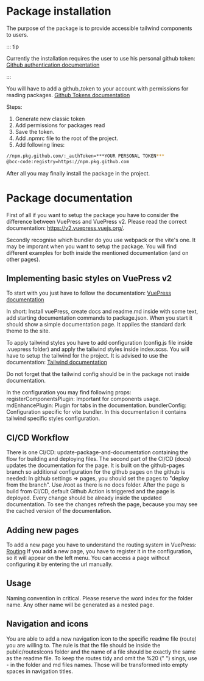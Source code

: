# Package installation

The purpose of the package is to provide accessible tailwind components to users.

::: tip

Currently the installation requires the user to use his personal github token: [Github authentication documentation](https://docs.github.com/en/packages/working-with-a-github-packages-registry/working-with-the-nuget-registry#authenticating-to-github-packages)

:::

You will have to add a github_token to your account with permissions for reading packages. [Github Tokens documentation](https://github.com/settings/tokens)

Steps:

1. Generate new classic token
2. Add permissions for packages read
3. Save the token.
4. Add .npmrc file to the root of the project.
5. Add following lines:

```bash
//npm.pkg.github.com/:_authToken=***YOUR PERSONAL TOKEN***
@bcc-code:registry=https://npm.pkg.github.com
```

After all you may finally install the package in the project.

# Package documentation

First of all if you want to setup the package you have to consider the difference between VuePress and VuePress v2.
Please read the correct documentation: https://v2.vuepress.vuejs.org/.

Secondly recognise which bundler do you use webpack or the vite's one. It may be imporant when you want to setup the package. You will find different examples for both inside the mentioned documentation (and on other pages).

## Implementing basic styles on VuePress v2

To start with you just have to follow the documentation:
[VuePress documentation](https://v2.vuepress.vuejs.org/guide/getting-started.html#manual-installation)

In short: Install vuePress, create docs and readme.md inside with some text, add starting documentation commands to package.json.
When you start it should show a simple documentation page. It applies the standard dark theme to the site.

To apply tailwind styles you have to add configuration (config.js file inside .vuepress folder) and apply the tailwind styles inside index.scss.
You will have to setup the tailwind for the project. It is advised to use the documentation: [Tailwind documentation](https://tailwindcss.com/)

Do not forget that the tailwind config should be in the package not inside documentation.

In the configuration you may find following props:
registerComponentsPlugin: Important for components usage.
mdEnhancePlugin: Plugin for tabs in the documentation.
bundlerConfig: Configuration specific for vite bundler. In this documentation it contains tailwind specific styles configuration.

## CI/CD Workflow

There is one CI/CD: update-package-and-documentation containing the flow for building and deploying files.
The second part of the CI/CD (docs) updates the documentation for the page.
It is built on the github-pages branch so additional configuration for the github pages on the github is needed:
In github settings => pages, you should set the pages to "deploy from the branch". Use /root as there is no docs folder.
After the page is build from CI/CD, default Github Action is triggered and the page is deployed.
Every change should be already inside the updated documentation. To see the changes refresh the page, because you may see the cached version of the documentation.

## Adding new pages

To add a new page you have to understand the routing system in VuePress: [Routing](https://v2.vuepress.vuejs.org/guide/page.html)
If you add a new page, you have to register it in the configuration, so it will appear on the left menu.
You can access a page without configuring it by entering the url manually.

## Usage

Naming convention in critical. Please reserve the word index for the folder name. Any other name will be generated as a nested page.

## Navigation and icons

You are able to add a new navigation icon to the specific readme file (route) you are willing to.
The rule is that the file should be inside the public/routesIcons folder and the name of a file should be exactly the same as the readme file.
To keep the routes tidy and omit the %20 (" ") sings, use - in the folder and md files names. Those will be transformed into empty spaces in navigation titles.
